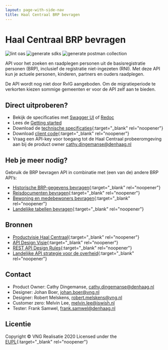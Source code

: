 ```yaml
---
layout: page-with-side-nav
title: Haal Centraal BRP bevragen
---
```

# Haal Centraal BRP bevragen

![lint oas](https://github.com/VNG-Realisatie/Haal-Centraal-BRP-bevragen/workflows/lint-oas/badge.svg)
![generate sdks](https://github.com/VNG-Realisatie/Haal-Centraal-BRP-bevragen/workflows/generate-sdks/badge.svg)
![generate postman collection](https://github.com/VNG-Realisatie/Haal-Centraal-BRP-bevragen/workflows/generate-postman-collection/badge.svg)

API voor het zoeken en raadplegen personen uit de basisregistratie personen (BRP), inclusief de registratie niet-ingezeten (RNI). Met deze API kun je actuele personen, kinderen, partners en ouders raadplegen.

De API wordt nog niet door RvIG aangeboden. Om de migratieperiode te verkorten kiezen sommige gemeenten er voor de API zelf aan te bieden.  

## Direct uitproberen?
* Bekijk de specificaties met [Swagger UI](https://vng-realisatie.github.io/Haal-Centraal-BRP-bevragen/swagger-ui) of [Redoc](https://vng-realisatie.github.io/Haal-Centraal-BRP-bevragen/redoc)
* Lees de [Getting started](./getting-started)
* Download de [technische specificaties](https://github.com/VNG-Realisatie/Haal-Centraal-BRP-bevragen/blob/master/specificatie/genereervariant/openapi.yaml){:target="_blank" rel="noopener"}
* Download [client code](https://github.com/VNG-Realisatie/Haal-Centraal-BRP-bevragen/tree/master/code){:target="_blank" rel="noopener"}
* Vraag een API-key voor toegang tot de Haal Centraal probeeromgeving aan bij de product owner [cathy.dingemanse@denhaag.nl](mailto:cathy.dingemanse@denhaag.nl)

## Heb je meer nodig? 
Gebruik de BRP bevragen API in combinatie met (een van de) andere BRP API’s:

* [Historische BRP-gegevens bevragen](https://vng-realisatie.github.io/Haal-Centraal-BRP-historie-bevragen){:target="_blank" rel="noopener"}
* [Reisdocumenten bevragen](https://vng-realisatie.github.io/Haal-Centraal-Reisdocumenten-bevragen){:target="_blank" rel="noopener"}
* [Bewoning en medebewoners bevragen](https://vng-realisatie.github.io/Haal-Centraal-BRP-bewoning){:target="_blank" rel="noopener"}
* [Landelijke tabellen bevragen](https://vng-realisatie.github.io/Haal-Centraal-BRP-tabellen-bevragen){:target="_blank" rel="noopener"}

## Bronnen

* [Productvisie Haal Centraal](https://vng-realisatie.github.io/Haal-Centraal){:target="_blank" rel="noopener"}
* [API Design Visie](https://github.com/Geonovum/KP-APIs/tree/master/Werkgroep%20Design%20Visie){:target="_blank" rel="noopener"}
* [REST API Design Rules](https://docs.geostandaarden.nl/api/API-Designrules/){:target="_blank" rel="noopener"}
* [Landelijke API strategie voor de overheid](https://geonovum.github.io/KP-APIs/){:target="_blank" rel="noopener"}

## Contact

* Product Owner: Cathy Dingemanse, [cathy.dingemanse@denhaag.nl](mailto:cathy.dingemanse@denhaag.nl)
* Designer: Johan Boer, [johan.boer@vng.nl](mailto:johan.boer@vng.nl)
* Designer: Robert Melskens, [robert.melskens@vng.nl](mailto:robert.melskens@vng.nl)
* Customer zero: Melvin Lee, [melvin.lee@iswish.nl](mailto:melvin.lee@iswish.nl)
* Tester: Frank Samwel, [frank.samwel@denhaag.nl](mailto:frank.samwel@denhaag.nl)

## Licentie

Copyright &copy; VNG Realisatie 2020
Licensed under the [EUPL](https://github.com/VNG-Realisatie/Haal-Centraal-BRP-bevragen/blob/master/LICENCE.md){:target="_blank" rel="noopener"}

